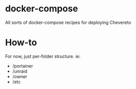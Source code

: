 # docker-compose
All sorts of docker-compose recipes for deploying Chevereto

# How-to

For now, just per-folder structure. ie:

- /portainer
- /unraid
- /owner
- /etc
